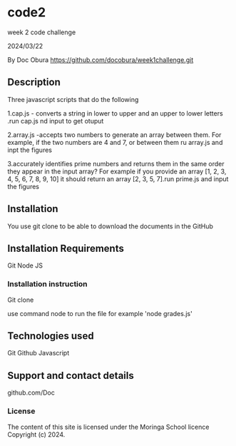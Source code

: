 # code2
week 2 code challenge 


2024/03/22

By Doc Obura https://github.com/docobura/week1challenge.git

## Description
Three javascript scripts that do the following

1.cap.js - converts a string in lower to upper and an upper to lower letters .run cap.js nd input to get otuput 

2.array.js -accepts two numbers to generate an array between them. For example, if the two numbers are 4 and 7, or between them ru  array.js and inpt the figures 

3.accurately identifies prime numbers and returns them in the same order they appear in the input array? For example if you provide an array [1, 2, 3, 4, 5, 6, 7, 8, 9, 10] it should return an array [2, 3, 5, 7].run prime.js and input the figures 


## Installation
You use git clone to be able to download the documents in the GitHub

## Installation Requirements
Git
Node JS

### Installation instruction

Git clone 

use command node to run the file for example 'node grades.js'


## Technologies used
Git
Github
Javascript


## Support and contact details
github.com/Doc


### License
The content of this site is licensed under the Moringa School licence 
Copyright (c) 2024.